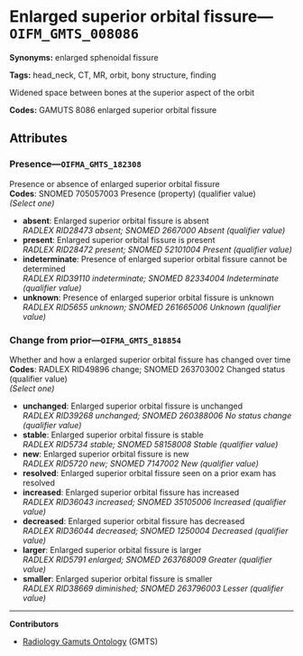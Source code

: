 # Enlarged superior orbital fissure—`OIFM_GMTS_008086`

**Synonyms:** enlarged sphenoidal fissure

**Tags:** head_neck, CT, MR, orbit, bony structure, finding

Widened space between bones at the superior aspect of the orbit

**Codes:** GAMUTS 8086 enlarged superior orbital fissure

## Attributes

### Presence—`OIFMA_GMTS_182308`

Presence or absence of enlarged superior orbital fissure  
**Codes**: SNOMED 705057003 Presence (property) (qualifier value)  
*(Select one)*

- **absent**: Enlarged superior orbital fissure is absent  
_RADLEX RID28473 absent; SNOMED 2667000 Absent (qualifier value)_
- **present**: Enlarged superior orbital fissure is present  
_RADLEX RID28472 present; SNOMED 52101004 Present (qualifier value)_
- **indeterminate**: Presence of enlarged superior orbital fissure cannot be determined  
_RADLEX RID39110 indeterminate; SNOMED 82334004 Indeterminate (qualifier value)_
- **unknown**: Presence of enlarged superior orbital fissure is unknown  
_RADLEX RID5655 unknown; SNOMED 261665006 Unknown (qualifier value)_

### Change from prior—`OIFMA_GMTS_818854`

Whether and how a enlarged superior orbital fissure has changed over time  
**Codes**: RADLEX RID49896 change; SNOMED 263703002 Changed status (qualifier value)  
*(Select one)*

- **unchanged**: Enlarged superior orbital fissure is unchanged  
_RADLEX RID39268 unchanged; SNOMED 260388006 No status change (qualifier value)_
- **stable**: Enlarged superior orbital fissure is stable  
_RADLEX RID5734 stable; SNOMED 58158008 Stable (qualifier value)_
- **new**: Enlarged superior orbital fissure is new  
_RADLEX RID5720 new; SNOMED 7147002 New (qualifier value)_
- **resolved**: Enlarged superior orbital fissure seen on a prior exam has resolved  
- **increased**: Enlarged superior orbital fissure has increased  
_RADLEX RID36043 increased; SNOMED 35105006 Increased (qualifier value)_
- **decreased**: Enlarged superior orbital fissure has decreased  
_RADLEX RID36044 decreased; SNOMED 1250004 Decreased (qualifier value)_
- **larger**: Enlarged superior orbital fissure is larger  
_RADLEX RID5791 enlarged; SNOMED 263768009 Greater (qualifier value)_
- **smaller**: Enlarged superior orbital fissure is smaller  
_RADLEX RID38669 diminished; SNOMED 263796003 Lesser (qualifier value)_

---

**Contributors**

- [Radiology Gamuts Ontology](https://gamuts.net/) (GMTS)
